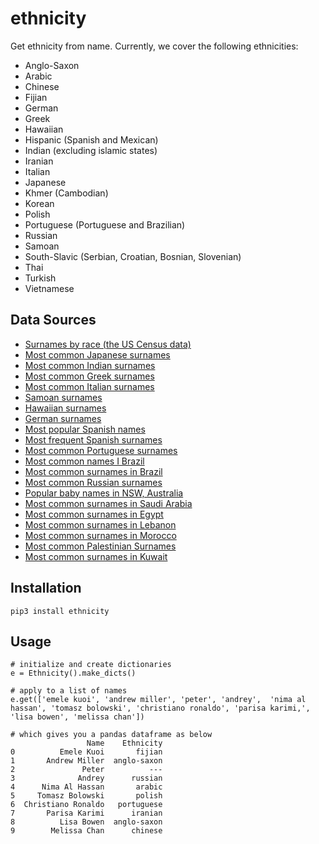 # ethnicity
Get ethnicity from name.  Currently, we cover the following ethnicities:

* Anglo-Saxon
* Arabic
* Chinese
* Fijian
* German
* Greek
* Hawaiian
* Hispanic  (Spanish and Mexican)
* Indian  (excluding islamic states)
* Iranian
* Italian
* Japanese
* Khmer (Cambodian)
* Korean
* Polish
* Portuguese  (Portuguese and Brazilian)
* Russian
* Samoan
* South-Slavic (Serbian, Croatian, Bosnian, Slovenian)
* Thai
* Turkish
* Vietnamese

## Data Sources
* [Surnames by race (the US Census data)](https://www.census.gov/topics/population/genealogy/data/2010_surnames.html)  
* [Most common Japanese surnames](https://www.japantimes.co.jp/life/2009/10/11/lifestyle/japans-top-100-most-common-family-names/#.WsR48i9L3BI)
* [Most common Indian surnames](https://www.quora.com/What-are-some-of-the-most-common-Indian-last-names)
* [Most common Greek surnames](https://chartcons.com/common-greek-last-names/)
* [Most common Italian surnames](http://www.italianames.com/italian-last-names.php)
* [Samoan surnames](https://www.quora.com/What-are-some-Samoan-last-names)
* [Hawaiian surnames](https://en.wiktionary.org/wiki/Category:Hawaiian_surnames)
* [German surnames](https://en.wikipedia.org/wiki/List_of_the_most_common_surnames_in_Germany)
* [Most popular Spanish names](http://www.lavanguardia.com/vangdata/20150520/54431756037/los-100-nombres-de-hombre-y-mujer-mas-frecuentes-en-espana.html)
* [Most frequent Spanish surnames](http://www.ine.es/dyngs/INEbase/es/operacion.htm?c=Estadistica_C&cid=1254736177009&menu=resultados&idp=1254734710990)
* [Most common Portuguese surnames](https://pt.wikipedia.org/wiki/Lista_dos_cem_apelidos_mais_frequentes_em_Portugal#cite_note-1)
* [Most common names I Brazil](https://censo2010.ibge.gov.br/nomes/#/ranking)
* [Most common surnames in Brazil](https://nomeschiques.com/apelidos-populares-de-pessoas/)
* [Most common Russian surnames](http://russkg.ru/index.php?option=com_content&view=article&id=4390:-500&catid=84:2012-12-02-23-13-33&Itemid=63)
* [Popular baby names in NSW, Australia](http://www.bdm.nsw.gov.au/Pages/about-us/facts-statistics.aspx)
* [Most common surnames in Saudi Arabia](http://forebears.co.uk/saudi-arabia)
* [Most common surnames in Egypt](http://forebears.co.uk/egypt)
* [Most common surnames in Lebanon](http://forebears.co.uk/lebanon)
* [Most common surnames in Morocco](http://forebears.co.uk/morocco)
* [Most common Palestinian Surnames](http://mepeace.org/forum/topics/palestinian-tribes-clans-and)
* [Most common surnames in Kuwait](http://forebears.co.uk/kuwait)

## Installation
```
pip3 install ethnicity
```

## Usage
```
# initialize and create dictionaries
e = Ethnicity().make_dicts()  

# apply to a list of names
e.get(['emele kuoi', 'andrew miller', 'peter', 'andrey',  'nima al hassan', 'tomasz bolowski', 'christiano ronaldo', 'parisa karimi,', 'lisa bowen', 'melissa chan'])

# which gives you a pandas dataframe as below
                 Name    Ethnicity
0          Emele Kuoi       fijian
1       Andrew Miller  anglo-saxon
2               Peter          ---
3              Andrey      russian
4      Nima Al Hassan       arabic
5     Tomasz Bolowski       polish
6  Christiano Ronaldo   portuguese
7       Parisa Karimi      iranian
8          Lisa Bowen  anglo-saxon
9        Melissa Chan      chinese
```